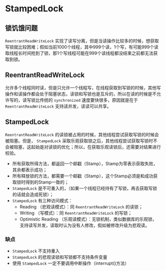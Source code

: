 # StampedLock

## 锁饥饿问题

`ReentrantReadWriteLock` 实现了读写分离，但是当读操作比较多的时候，想获取写锁就比较困难；假如当前1000个线程，其中999个读，1个写，有可能999个读取线程长时间抢到了锁，那1个写线程可能在999个读线程都没结束之前都无法获取到锁。

## ReentrantReadWriteLock

允许多个线程同时读，但是只允许一个线程写，在线程获取到写锁的时候，其他写操作和读操作都会处于阻塞状态，读锁和写锁也是互斥的，所以在读的时候是不允许写的，读写锁比传统的 `synchronized` 速度要快很多，原因就是在于 `ReentrantReadWriteLock` 支持读并发，读读可以共享。

## StampedLock

`ReentrantReadWriteLock` 的读锁被占用的时候，其他线程尝试获取写锁的时候会被阻塞。但是， `StampedLock` 采取乐观获取锁之后，其他线程尝试获取写锁时不会被阻塞，这起始是对读锁的优化；所以，在获取乐观读锁后，还需要对结果进行校验。

- 所有获取所得方法，都返回一个邮戳（Stamp），Stamp为零表示获取失败，其余都表示成功；
- 所有释放锁的方法，都需要一个邮戳（Stamp），这个Stamp必须是和成功获取锁时得到的Stamp一致的；
- `StampedLock` 是不可重入的，（如果一个线程已经持有了写锁，再去获取写锁的话就会造成死锁）；
- `StampedLock` 有三种访问模式：
  - Reading （悲观读模式）：同 `ReentrantReadWriteLock` 的读锁；
  - Writing （写模式）：同 `ReentrantReadWriteLock` 的写锁；
  - Optimistic Reading （乐观读模式）：无锁机制，类似数据库的乐观锁，支持读写并发，读取时认为没有人修改，假如被修改升级为悲观读。

### 缺点

- `StampedLock` 不支持重入
- `StampedLock` 的悲观读锁和写锁都不支持条件变量
- 使用 `StampedLock` 一定不要调用中断操作（interrupt()方法）